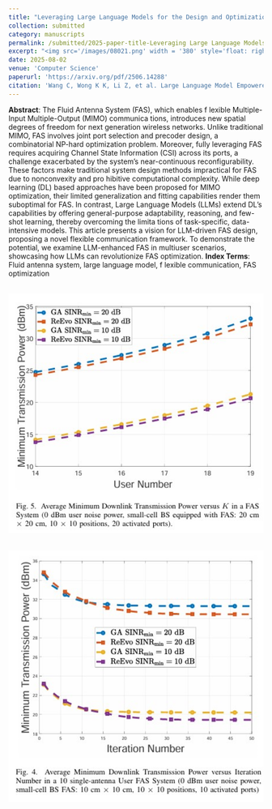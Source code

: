 ```yaml
---
title: "Leveraging Large Language Models for the Design and Optimization of Fluid Antenna Systems"
collection: submitted
category: manuscripts
permalink: /submitted/2025-paper-title-Leveraging Large Language Models for the Design and Optimization of Fluid Antenna Systems
excerpt: "<img src='/images/08021.png' width = '380' style='float: right; margin: 5px;'>The paper investigates the potential of Large Language Models (LLMs) in optimizing Fluid Antenna Systems (FAS) for 6G networks. It addresses key challenges such as channel extrapolation, flexible precoder design, and cooperative FAS optimization through a novel LLM-driven framework and case studies, demonstrating significant performance gains."
date: 2025-08-02
venue: 'Computer Science'
paperurl: 'https://arxiv.org/pdf/2506.14288'
citation: 'Wang C, Wong K K, Li Z, et al. Large Language Model Empowered Design of Fluid Antenna Systems: Challenges, Frameworks, and Case Studies for 6G[J]. arXiv preprint arXiv:2506.14288, 2025.'
---
```



**Abstract**: The Fluid Antenna System (FAS), which enables f lexible Multiple-Input Multiple-Output (MIMO) communica tions, introduces new spatial degrees of freedom for next generation wireless networks. Unlike traditional MIMO, FAS involves joint port selection and precoder design, a combinatorial NP-hard optimization problem. Moreover, fully leveraging FAS requires acquiring Channel State Information (CSI) across its ports, a challenge exacerbated by the system’s near-continuous reconfigurability. These factors make traditional system design methods impractical for FAS due to nonconvexity and pro hibitive computational complexity. While deep learning (DL) based approaches have been proposed for MIMO optimization, their limited generalization and fitting capabilities render them suboptimal for FAS. In contrast, Large Language Models (LLMs) extend DL’s capabilities by offering general-purpose adaptability, reasoning, and few-shot learning, thereby overcoming the limita tions of task-specific, data-intensive models. This article presents a vision for LLM-driven FAS design, proposing a novel flexible communication framework. To demonstrate the potential, we examine LLM-enhanced FAS in multiuser scenarios, showcasing how LLMs can revolutionize FAS optimization.
**Index Terms**: Fluid antenna system, large language model, f lexible communication, FAS optimization



<br/><img src='/images/0802.png' width = "600">

<br/><img src='/images/08022.png' width = "600">
